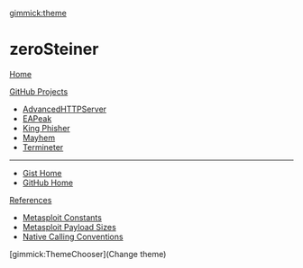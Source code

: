 [gimmick:theme](flatly)

# zeroSteiner

[Home](index.md)

[GitHub Projects]()

  * [AdvancedHTTPServer](https://github.com/zeroSteiner/AdvancedHTTPServer)
  * [EAPeak](https://github.com/securestate/eapeak/)
  * [King Phisher](https://github.com/securestate/king-phisher/)
  * [Mayhem](https://github.com/zeroSteiner/mayhem/)
  * [Termineter](https://github.com/securestate/termineter/)
  -----
  * [Gist Home](https://gist.github.com/zeroSteiner)
  * [GitHub Home](https://github.com/zeroSteiner)

[References]()

  * [Metasploit Constants](references/msf_constants.md)
  * [Metasploit Payload Sizes](references/msf_payload_sizes.md)
  * [Native Calling Conventions](references/calling_conventions.md)

[gimmick:ThemeChooser](Change theme)
